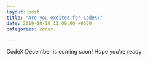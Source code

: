 ```yaml
---
layout: post
title: "Are you excited for CodeX?"
date: 2019-10-19 11:09:00 +0530
categories: codex

---
```


CodeX December is coming soon! Hope you're ready